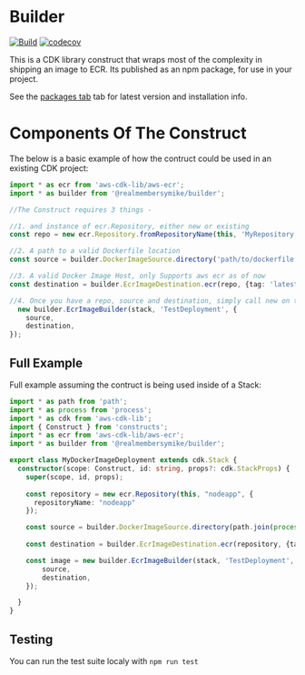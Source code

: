 # Builder

[![Build](https://github.com/realmembersymike/builder/actions/workflows/ci.yml/badge.svg)](https://github.com/realmembersymike/builder/actions/workflows/ci.yml) [![codecov](https://codecov.io/github/realmembersymike/builder/graph/badge.svg?token=T7IZ1WWXPB)](https://codecov.io/github/realmembersymike/builder)

This is a CDK library construct that wraps most of the complexity in shipping an image to ECR. Its published as an npm package, for use in your project.

See the [packages tab](https://github.com/realmembersymike/builder/pkgs/npm/builder) tab for latest version and installation info.


# Components Of The Construct

The below is a basic example of how the contruct could be used in an existing CDK project:

```typescript
import * as ecr from 'aws-cdk-lib/aws-ecr';
import * as builder from '@realmembersymike/builder';

//The Construct requires 3 things - 

//1. and instance of ecr.Repository, either new or existing
const repo = new ecr.Repository.fromRepositoryName(this, 'MyRepository', 'latest');

//2. A path to a valid Dockerfile location
const source = builder.DockerImageSource.directory('path/to/dockerfile');

//3. A valid Docker Image Host, only Supports aws ecr as of now
const destination = builder.EcrImageDestination.ecr(repo, {tag: 'latest'});

//4. Once you have a repo, source and destination, simply call new on the builder
  new builder.EcrImageBuilder(stack, 'TestDeployment', {
    source,
    destination,
});
```


## Full Example

Full example assuming the contruct is being used inside of a Stack:

```typescript
import * as path from 'path';
import * as process from 'process';
import * as cdk from 'aws-cdk-lib';
import { Construct } from 'constructs';
import * as ecr from 'aws-cdk-lib/aws-ecr';
import * as builder from '@realmembersymike/builder';

export class MyDockerImageDeployment extends cdk.Stack {
  constructor(scope: Construct, id: string, props?: cdk.StackProps) {
    super(scope, id, props);
    
    const repository = new ecr.Repository(this, "nodeapp", {
      repositoryName: "nodeapp"
    });

    const source = builder.DockerImageSource.directory(path.join(process.cwd()));
    
    const destination = builder.EcrImageDestination.ecr(repository, {tag: 'latest'});

    const image = new builder.EcrImageBuilder(stack, 'TestDeployment', {
        source,
        destination,
    });

  }
}

```

## Testing

You can run the test suite localy with `npm run test`

